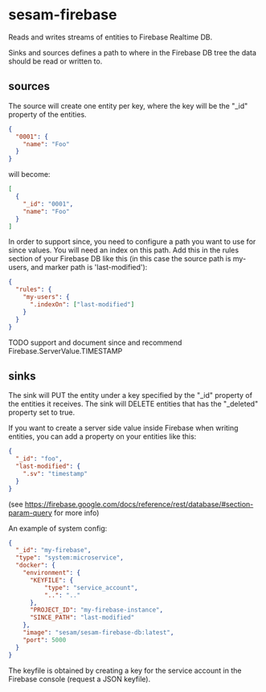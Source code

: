 # sesam-firebase
Reads and writes streams of entities to Firebase Realtime DB.

Sinks and sources defines a path to where in the Firebase DB tree the data should be read or written to.

## sources
The source will create one entity per key, where the key will be the "_id" property of the entities.
```json
{
  "0001": {
    "name": "Foo"
  }
}
```
will become:
```json
[
  {
    "_id": "0001",
    "name": "Foo"
  }
]
```

In order to support since, you need to configure a path you want to use for since values. You will need an index on this path. Add this in the rules section
of your Firebase DB like this (in this case the source path is my-users, and marker path is 'last-modified'):
```json
{
  "rules": {
    "my-users": {
      ".indexOn": ["last-modified"]
    }
  }
}
```

TODO support and document since and recommend Firebase.ServerValue.TIMESTAMP

## sinks
The sink will PUT the entity under a key specified by the "_id" property of the entities it receives. The sink will DELETE entities that has the "_deleted" property
set to true.

If you want to create a server side value inside Firebase when writing entities, you can add a property on your entities like this:
```json
{
  "_id": "foo",
  "last-modified": {
    ".sv": "timestamp"
  }
}
```

(see https://firebase.google.com/docs/reference/rest/database/#section-param-query for more info)

An example of system config: 

```json
{
  "_id": "my-firebase",
  "type": "system:microservice",
  "docker": {
    "environment": {
      "KEYFILE": {
          "type": "service_account",
          "..": ".."
      },
      "PROJECT_ID": "my-firebase-instance",
      "SINCE_PATH": "last-modified"
    },
    "image": "sesam/sesam-firebase-db:latest",
    "port": 5000
  }
}
```

The keyfile is obtained by creating a key for the service account in the Firebase console (request a JSON keyfile).